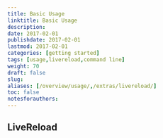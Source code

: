 ```yaml
---
title: Basic Usage
linktitle: Basic Usage
description:
date: 2017-02-01
publishdate: 2017-02-01
lastmod: 2017-02-01
categories: [getting started]
tags: [usage,livereload,command line]
weight: 70
draft: false
slug:
aliases: [/overview/usage/,/extras/livereload/]
toc: false
notesforauthors:
---
```


## LiveReload